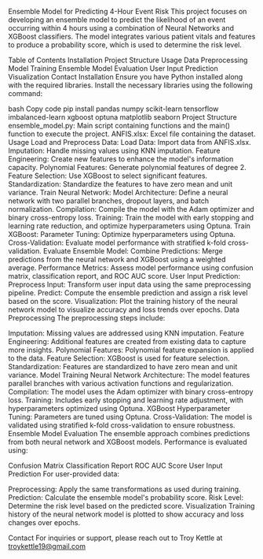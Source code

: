 Ensemble Model for Predicting 4-Hour Event Risk
This project focuses on developing an ensemble model to predict the likelihood of an event occurring within 4 hours using a combination of Neural Networks and XGBoost classifiers. The model integrates various patient vitals and features to produce a probability score, which is used to determine the risk level.

Table of Contents
Installation
Project Structure
Usage
Data Preprocessing
Model Training
Ensemble Model Evaluation
User Input Prediction
Visualization
Contact
Installation
Ensure you have Python installed along with the required libraries. Install the necessary libraries using the following command:

bash
Copy code
pip install pandas numpy scikit-learn tensorflow imbalanced-learn xgboost optuna matplotlib seaborn
Project Structure
ensemble_model.py: Main script containing functions and the main() function to execute the project.
ANFIS.xlsx: Excel file containing the dataset.
Usage
Load and Preprocess Data:
Load Data: Import data from ANFIS.xlsx.
Imputation: Handle missing values using KNN imputation.
Feature Engineering: Create new features to enhance the model's information capacity.
Polynomial Features: Generate polynomial features of degree 2.
Feature Selection: Use XGBoost to select significant features.
Standardization: Standardize the features to have zero mean and unit variance.
Train Neural Network:
Model Architecture: Define a neural network with two parallel branches, dropout layers, and batch normalization.
Compilation: Compile the model with the Adam optimizer and binary cross-entropy loss.
Training: Train the model with early stopping and learning rate reduction, and optimize hyperparameters using Optuna.
Train XGBoost:
Parameter Tuning: Optimize hyperparameters using Optuna.
Cross-Validation: Evaluate model performance with stratified k-fold cross-validation.
Evaluate Ensemble Model:
Combine Predictions: Merge predictions from the neural network and XGBoost using a weighted average.
Performance Metrics: Assess model performance using confusion matrix, classification report, and ROC AUC score.
User Input Prediction:
Preprocess Input: Transform user input data using the same preprocessing pipeline.
Predict: Compute the ensemble prediction and assign a risk level based on the score.
Visualization:
Plot the training history of the neural network model to visualize accuracy and loss trends over epochs.
Data Preprocessing
The preprocessing steps include:

Imputation: Missing values are addressed using KNN imputation.
Feature Engineering: Additional features are created from existing data to capture more insights.
Polynomial Features: Polynomial feature expansion is applied to the data.
Feature Selection: XGBoost is used for feature selection.
Standardization: Features are standardized to have zero mean and unit variance.
Model Training
Neural Network
Architecture: The model features parallel branches with various activation functions and regularization.
Compilation: The model uses the Adam optimizer with binary cross-entropy loss.
Training: Includes early stopping and learning rate adjustment, with hyperparameters optimized using Optuna.
XGBoost
Hyperparameter Tuning: Parameters are tuned using Optuna.
Cross-Validation: The model is validated using stratified k-fold cross-validation to ensure robustness.
Ensemble Model Evaluation
The ensemble approach combines predictions from both neural network and XGBoost models. Performance is evaluated using:

Confusion Matrix
Classification Report
ROC AUC Score
User Input Prediction
For user-provided data:

Preprocessing: Apply the same transformations as used during training.
Prediction: Calculate the ensemble model's probability score.
Risk Level: Determine the risk level based on the predicted score.
Visualization
Training history of the neural network model is plotted to show accuracy and loss changes over epochs.

Contact
For inquiries or support, please reach out to Troy Kettle at troykettle19@gmail.com